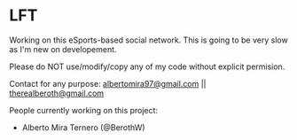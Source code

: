 # LFT

Working on this eSports-based social network.
This is going to be very slow as I'm new on developement.

Please do NOT use/modify/copy any of my code without explicit permision.

Contact for any purpose: albertomira97@gmail.com || therealberoth@gmail.com

People currently working on this project:
- Alberto Mira Ternero (@BerothW)
